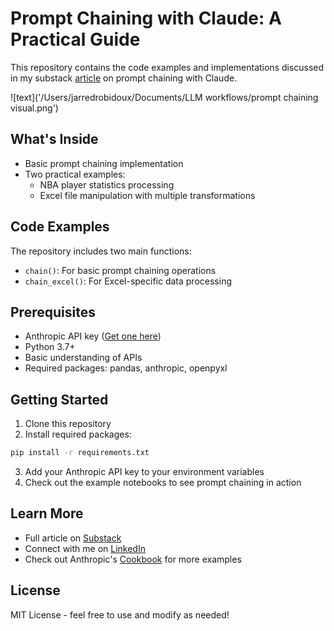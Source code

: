 # Prompt Chaining with Claude: A Practical Guide

This repository contains the code examples and implementations discussed in my substack [article](https://open.substack.com/pub/jarredrobidouxx/p/prompt-chaining-with-claude?r=24t5ur&utm_campaign=post&utm_medium=web&showWelcomeOnShare=true) on prompt chaining with Claude. 

![text]('/Users/jarredrobidoux/Documents/LLM workflows/prompt chaining visual.png')

## What's Inside

- Basic prompt chaining implementation
- Two practical examples:
  - NBA player statistics processing
  - Excel file manipulation with multiple transformations

## Code Examples

The repository includes two main functions:

- `chain()`: For basic prompt chaining operations
- `chain_excel()`: For Excel-specific data processing

## Prerequisites

- Anthropic API key ([Get one here](https://console.anthropic.com/settings/keys))
- Python 3.7+
- Basic understanding of APIs
- Required packages: pandas, anthropic, openpyxl

## Getting Started

1. Clone this repository
2. Install required packages:
```bash
pip install -r requirements.txt
```
3. Add your Anthropic API key to your environment variables
4. Check out the example notebooks to see prompt chaining in action

## Learn More

- Full article on [Substack](https://open.substack.com/pub/jarredrobidouxx/p/prompt-chaining-with-claude?r=24t5ur&utm_campaign=post&utm_medium=web&showWelcomeOnShare=true)
- Connect with me on [LinkedIn](https://www.linkedin.com/in/jarred-robidoux-5ba65b196/)
- Check out Anthropic's [Cookbook](https://github.com/anthropics/anthropic-cookbook) for more examples

## License

MIT License - feel free to use and modify as needed!
